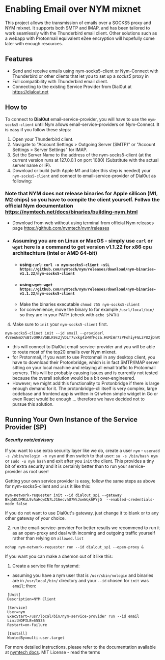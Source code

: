 # Enabling Email over NYM mixnet

This project allows the transmission of emails over a SOCKS5 proxy and NYM mixnet. It supports both SMTP and IMAP, and has been tailored to work seamlessly with the Thunderbird email client. Other solutions such as a webapp with Protonmail equivalent e2ee encryption will hopefully come later with enough resources. 

## Features

- Send and receive emails using nym-socks5-client or Nym-Connect with Thunderbird or other clients that let you to set up a *socks5* proxy in 
- Full compatibility with Thunderbird email client.
- Connecting to the existing Service Provider from Dial0ut at https://dialout.net

## How to 
To connect to **Dial0ut** email-service-provider, you will have to use the `nym-socks5-client` until Nym allows email-service-providers on Nym-Connect.
It is easy if you follow these steps:

1. Open your Thunderbird client.
2. Navigate to "Account Settings > Outgoing Server (SMTP)" or "Account Settings > Server Settings" for IMAP.
3. Set the Server Name to the address of the nym-socks5-client (at the current version runs at 127.0.0.1 on port 1080) (Substitute with the actual server name or IP).
4. Download or build (with Apple M1 and later this step is needed) your `nym-socks5-client` and connect to email-service-provider of Dial0ut as following:

### Note that NYM does not release binaries for Apple sillicon (M1, M2 chips) so you have to compile the client yourself. Follwo the official Nym documentation https://nymtech.net/docs/binaries/building-nym.html

- Download from web without using terminal from official Nym releases page https://github.com/nymtech/nym/releases
- ###  Assuming you are on Linux or MacOS - simply use `curl` or `wget`  here is a command to get version v1.1.22 for x86 cpu architechture (Intel or AMD 64-bit)

  - #### using `curl`: `curl -o nym-socks5-client -sSL https://github.com/nymtech/nym/releases/download/nym-binaries-v1.1.22/nym-socks5-client` 
  - #### using `wget`: `wget https://github.com/nymtech/nym/releases/download/nym-binaries-v1.1.22/nym-socks5-client ` 
  - Make the binaries executable `chmod 755 nym-socks5-client`
  - for convenience, move the binary to for example `/usrl/local/bin/` so they are in your PATH (check with  `echo $PATH`)
4. Make sure to `init` your  `nym-socks5-client` first.

```
nym-socks5-clinet init --id email --providerl 4V8euNmD7oBtvQ9RaVGBLK9s2jVDLT7vxkg4iHWfFqza.HGMiWr7zPFohiyFGLzP82jDnVXodLvpjvjKyVvNJ33Uv@Bkq5KLDMRiL9vAaHqwCN7LJ16ecvhU7WsJoeWqk6PYjG
```
- this will connect to Dial0ut email-service-provider and you will be able to route most of the top20 emails over Nym mixnet.
- for Protonmail, if you want to use Protonmail in any desktop client, you have to download their Protonbridge, which is in fact SMTP/IMAP server sitting on your local machine and relaying all email traffic to Protonmail servers. This will be probably causing issues and is currently not tested because the overall solution would be a bit over-engineered.
- However; we might add this functionality to Protonbridge if there is large enough demand for it. The protonbridge-cli itself is very complex, large codebase and frontend app is written in Qt when simple widget in Go or even React would be enough ... therefore we have decided not to pursue this solution. 
## Running Your Own Instance of the Service Provider (SP)

#### *Security note/advisor*y
If you want to use extra security layer like we do, create a user `nym` - `useradd -s /sbin/nologin -m nym` and then switch to that user:
`su -s /bin/bash nym` or `sudo -u nym bash` and exit after you `init` the client. 
This provides a tiny bit of extra security and it is certainly better than to run your service-provider as root user! 

Getting your own service provider is easy, follow the same steps as above for nym-socks5-client and `init` it like this:
```
nym-network-requester init --id dialout_sp1 --gateway Bkq5KLDMRiL9vAaHqwCN7LJ16ecvhU7WsJoeWqk6PYjG  --enabled-credentials-mode false
```
If you do not want to use Dial0ut's gateway, just change it to blank or to any other gateway of your choice.

2. run the email-service-provider 
For better results we recommend to run it as an open-proxy and deal with incoming and outgoing traffic yourself rather than relying on `allowed.list` 
```
nohup nym-network-requester run --id dialout_sp1 --open-proxy &

```

If you want you can make a daemon out of it like this: 
1. Create a service file for systemd:
- assuming you have a nym user that is `/usr/sbin/nologin` and binaries are in `/usr/local/bin/` directory and your `--id` chosen for `init` was `email`; then: 
```
 [Unit]
 Description=NYM Client

 [Service]
 User=nym
 ExecStart=/usr/local/bin/nym-service-provider run --id email
 LimitNOFILE=65535
 Restart=on-failure

 [Install]
 WantedBy=multi-user.target
 ```


For more detailed instructions, please refer to the documentation available at [nymtech docs](https://nymtech.net/docs).
MIT License - read the terms
